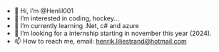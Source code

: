 - 👋 Hi, I’m @Henlil001
- 👀 I’m interested in coding, hockey...
- 🌱 I’m currently learning .Net, c# and azure
- 💞️ I’m looking for a internship starting in november this year (2024).
- 📫 How to reach me, email: henrik.liljestrand@hotmail.com

<!---
Henlil001/Henlil001 is a ✨ special ✨ repository because its `README.md` (this file) appears on your GitHub profile.
You can click the Preview link to take a look at your changes.
--->
